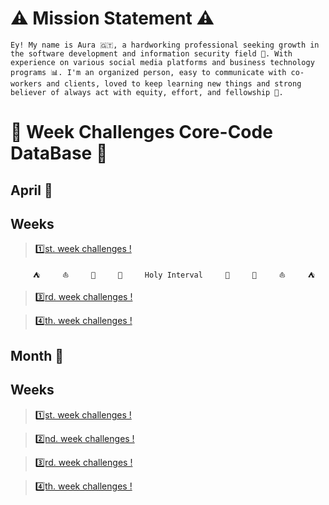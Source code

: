 # ⚠️ Mission Statement ⚠️

`Ey! My name is Aura 🇬🇹, a hardworking professional seeking growth in the software development and information security field 🔐. With experience on various social media platforms and business technology programs 📊. I'm an organized person, easy to communicate with co-workers and clients, loved to keep learning new things and strong believer of always act with equity, effort, and fellowship 🌸.`

# 🎯 Week Challenges Core-Code DataBase 🚀
## April 📅
## Weeks
>[1️⃣st. week challenges !](April/week1.md)

`     ⛺     ⛵     🌴     🌊     Holy Interval     🌊     🌴     ⛵     ⛺`

>[3️⃣rd. week challenges !](April/week3.md)

>[4️⃣th. week challenges !](April/week4.md)


## Month 📅
## Weeks
>[1️⃣st. week challenges !](___/week1.md)

>[2️⃣nd. week challenges !](___/week2.md)

>[3️⃣rd. week challenges !](____/week3.md)

>[4️⃣th. week challenges !](____/week4.md)

